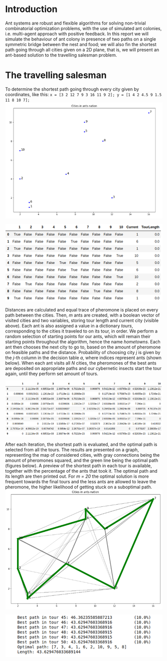 # Introduction
Ant systems are robust and flexible algorithms for solving non-trivial combinatorial optimization problems, with the use of simulated ant colonies, i.e. multi-agent approach with positive
feedback. In this report we will simulate the behaviour of ant colony in presence of two paths
on a single symmetric bridge between the nest and food; we will also fin the shortest path going
through all cities given on a 2D plane, that is, we will present an ant-based solution to the
travelling salesman problem.

# The travelling salesman
To determine the shortest path going through every city given by coordinates, like this:
`x = [3 2 12 7 9 3 16 11 9 2]; y = [1 4 2 4.5 9 1.5 11 8 10 7];`
![alt text](./images/cities.png "Cities in one of the maps")

![alt text](./images/ants.png "Dataframe representing individual ants")

Distances are calculated and equal trace of pheromone is placed on every path between the cities. Then, _m_ ants are created, with a boolean vector of visited cities and two variables, storing tour length and current city (visible above). Each ant is also assigned a value in a dictionary _tours_, corresponding to the cities it traveled to on its tour, in order. We perform a random selection of starting points for our ants, which will remain their starting points throughout the algorithm, hence the name _hometowns_. Each ant then chooses the next city to go to, based on the amount of pheromone on feasible paths and the distance. Probability of choosing city _j_ is given by the _j_-th column in the decision table _a_, where indices represent ants (shown below). When each ant visits all _N_ cities, the pheromones of the best ants are deposited on appropriate paths and our cybernetic insects start the tour again, until they perform set amount of tours.

![alt text](./images/a.png "Ant-oriented decision table")

After each iteration, the shortest path is evaluated, and the optimal path is selected from all the tours. The results are presented on a graph, representing the map of considered cities, with gray connections being the amount of pheromones squared, and the green line being the optimal path (figures below). A preview of the shortest path in each tour is available, together with the percentage of the ants that took it. The optimal path and its length are then printed out. For _m = 20_ the optimal solution is more frequent towards the final tours and the less ants are allowed to leave the pheromone, the higher likelihood of getting stuck on a suboptimal path.
![alt text](./images/result.png "Graphical representation of the solution")

![alt text](./images/result_2.png "The shortest path in each tour and overall")
